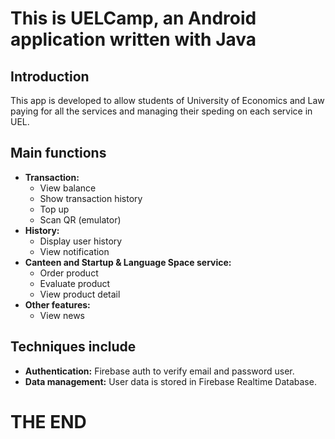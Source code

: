 # This is UELCamp, an Android application written with Java

## Introduction

This app is developed to allow students of University of Economics and Law paying for all the services and managing their speding on each service in UEL.

## Main functions

- **Transaction:**
  + View balance
  + Show transaction history
  + Top up
  + Scan QR (emulator)
- **History:**
  + Display user history
  + View notification
- **Canteen and Startup & Language Space service:**
  + Order product
  + Evaluate product
  + View product detail
- **Other features:**
  + View news
 
## Techniques include

- **Authentication:** Firebase auth to verify email and password user.
- **Data management:** User data is stored in Firebase Realtime Database.

# THE END


